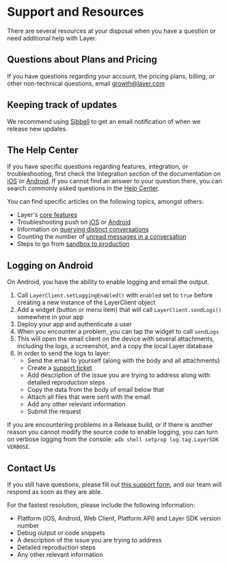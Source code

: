 # Support and Resources

There are several resources at your disposal when you have a question or need additional help with Layer.

## Questions about Plans and Pricing
If you have questions regarding your account, the pricing plans, billing, or other non-technical questions, email [growth@layer.com](mailto:growth@layer.com)

## Keeping track of updates
We recommend using [Sibbell](https://sibbell.com) to get an email notification of when we release new updates.

## The Help Center
If you have specific questions regarding features, integration, or troubleshooting, first check the Integration section of the documentation on [iOS](/docs/ios/integration) or [Android](/docs/android/integration). If you cannot find an answer to your question there, you can search commonly asked questions in the [Help Center](https://support.layer.com/hc).

You can find specific articles on the following topics, amongst others:

- Layer's [core features](https://support.layer.com/hc/en-us/articles/205652474)
- Troubleshooting push on [iOS](https://support.layer.com/hc/en-us/articles/204632870) or [Android](https://support.layer.com/hc/en-us/articles/206199650)
- Information on [querying distinct conversations](https://support.layer.com/hc/en-us/articles/204193200)
- Counting the number of [unread messages in a conversation](https://support.layer.com/hc/en-us/articles/204344664)
- Steps to go from [sandbox to production](https://support.layer.com/hc/en-us/articles/204471470)

## Logging on Android
On Android, you have the ability to enable logging and email the output. 

1. Call `LayerClient.setLoggingEnabled()` with `enabled` set to `true` before creating a new instance of the LayerClient object
2. Add a widget (button or menu item) that will call `LayerClient.sendLogs()` somewhere in your app
3. Deploy your app and authenticate a user
4. When you encounter a problem, you can tap the widget to call `sendLogs`
5. This will open the email client on the device with several attachments, including the logs, a screenshot, and a copy the local Layer database
6. In order to send the logs to layer:
    - Send the email to yourself (along with the body and all attachments)
    - Create a [support ticket](https://support.layer.com/hc/en-us/requests/new)
    - Add description of the issue you are trying to address along with detailed reproduction steps
    - Copy the data from the body of email below that
    - Attach all files that were sent with the email
    - Add any other relevant information
    - Submit the request

If you are encountering problems in a Release build, or if there is another reason you cannot modify the source code to enable logging, you can turn on verbose logging from the console: `adb shell setprop log.tag.LayerSDK VERBOSE`.

## Contact Us
If you still have questions, please fill out [this support form](https://support.layer.com/hc/en-us/requests/new), and our team will respond as soon as they are able.

For the fastest resolution, please include the following information:

- Platform (iOS, Android, Web Client, Platform API) and Layer SDK version number
- Debug output or code snippets
- A description of the issue you are trying to address
- Detailed reproduction steps
- Any other relevant information
